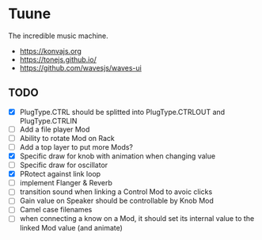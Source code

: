 # Tuune

The incredible music machine.

* https://konvajs.org
* https://tonejs.github.io/
* https://github.com/wavesjs/waves-ui

## TODO

- [X] PlugType.CTRL should be splitted into PlugType.CTRLOUT and  PlugType.CTRLIN
- [ ] Add a file player Mod
- [ ] Ability to rotate Mod on Rack
- [ ] Add a top layer to put more Mods?
- [X] Specific draw for knob with animation when changing value
- [ ] Specific draw for oscillator
- [X] PRotect against link loop
- [ ] implement Flanger & Reverb
- [ ] transition sound when linking a Control Mod to avoic clicks
- [ ] Gain value on Speaker should be controllable by Knob Mod
- [ ] Camel case filenames
- [ ] when connecting a know on a Mod, it should set its internal value to the linked Mod value (and animate)
